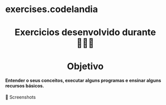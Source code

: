 # exercises.codelandia
<h1 align="center"> 
     Exercicios desenvolvido durante  👩🏻‍💻
</h1>

<h4 >  </h4>
<h4 >  </h4>
<h4 > </h4>

<h1 align="center"> Objetivo</h1>

<h4 > Entender o seus conceitos, executar alguns programas e ensinar alguns recursos básicos.
</h4>



📸 Screenshots

